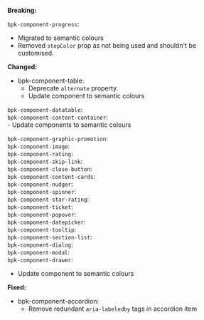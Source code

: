 **Breaking:**

`bpk-component-progress`:
  - Migrated to semantic colours
  - Removed `stepColor` prop as not being used and shouldn't be customised.
  
**Changed:**

- bpk-component-table:
    - Deprecate `alternate` property.
    - Update component to semantic colours

`bpk-component-datatable`: </br>
`bpk-component-content-container`: </br>
    - Update components to semantic colours
 
`bpk-component-graphic-promotion`: <br />
`bpk-component-image`: <br />
`bpk-component-rating`: <br />
`bpk-component-skip-link`: <br />
`bpk-component-close-button`: <br />
`bpk-component-content-cards`: <br />
`bpk-component-nudger`: <br />
`bpk-component-spinner`: <br />
`bpk-component-star-rating`: <br />
`bpk-component-ticket`: <br />
`bpk-component-popover`: </br>
`bpk-component-datepicker`: </br>
`bpk-component-tooltip`: </br>
`bpk-component-section-list`: <br />
`bpk-component-dialog`: <br />
`bpk-component-modal`: <br />
`bpk-component-drawer`: <br />
   - Update component to semantic colours

**Fixed:**

- bpk-component-accordion:
    - Remove redundant `aria-labeledby` tags in accordion item